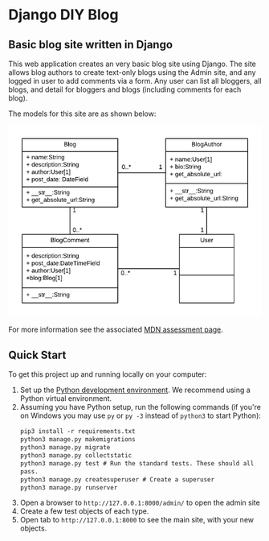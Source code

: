 # Django DIY Blog
Basic blog site written in Django 
----
This web application creates an very basic blog site using Django. The site allows blog authors to create text-only blogs using the Admin site, and any logged in user to add comments via a form. Any user can list all bloggers, all blogs, and detail for bloggers and blogs (including comments for each blog).

The models for this site are as shown below:

![Django Blog Models](./blog/static/images/diy_django_mini_blog_models.png)


For more information see the associated [MDN assessment page](https://developer.mozilla.org/en-US/docs/Learn/Server-side/Django/django_assessment_blog).


## Quick Start

To get this project up and running locally on your computer:
1. Set up the [Python development environment](https://developer.mozilla.org/en-US/docs/Learn/Server-side/Django/development_environment).
   We recommend using a Python virtual environment.
1. Assuming you have Python setup, run the following commands (if you're on Windows you may use `py` or `py -3` instead of `python3` to start Python):
   ```
   pip3 install -r requirements.txt
   python3 manage.py makemigrations
   python3 manage.py migrate
   python3 manage.py collectstatic
   python3 manage.py test # Run the standard tests. These should all pass.
   python3 manage.py createsuperuser # Create a superuser
   python3 manage.py runserver
   ```
1. Open a browser to `http://127.0.0.1:8000/admin/` to open the admin site
1. Create a few test objects of each type.
1. Open tab to `http://127.0.0.1:8000` to see the main site, with your new objects.
